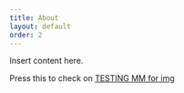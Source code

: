 ```yaml
---
title: About
layout: default
order: 2
---
```


Insert content here.


Press this to check on [TESTING MM for img](image.png)
